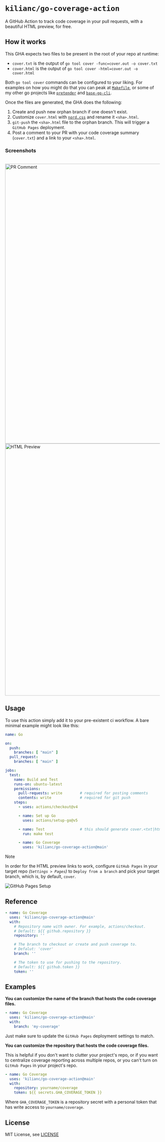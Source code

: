 <!-- markdownlint-disable MD041 MD033 -->
# `kilianc/go-coverage-action`

A GitHub Action to track code coverage in your pull requests, with a beautiful HTML preview, for free.

## How it works

This GHA expects two files to be present in the root of your repo at runtime:

- `cover.txt` is the output of `go tool cover -func=cover.out -o cover.txt`
- `cover.html` is the output of `go tool cover -html=cover.out -o cover.html`

Both `go tool cover` commands can be configured to your liking. For examples on how you might do that you can peak at [`Makefile`](go-test-app/Makefile), or some of my other go projects like [`pretender`](https://github.com/kilianc/pretender/blob/main/Makefile#L44-L57) and [`base-go-cli`](https://github.com/kilianc/base-golang-cli/blob/main/Makefile#L76-L92).

Once the files are generated, the GHA does the following:

1. Create and push new orphan branch if one doesn't exist.
1. Customize `cover.html` with [`nord.css`](assets/nord.css) and rename it `<sha>.html`.
1. `git-push` the `<sha>.html` file to the orphan branch. This will trigger a `GitHub Pages` deployment.
1. Post a comment to your PR with your code coverage summary (`cover.txt`) and a link to your `<sha>.html`.

### Screenshots

<br>
<img width="912" alt="PR Comment" src="https://github.com/kilianc/go-coverage-action/assets/385716/99b01c85-f573-44cb-b554-64e9495aa7d1">
<img width="822" alt="HTML Preview" src="https://github.com/kilianc/go-coverage-action/assets/385716/bb4361f3-34db-4c9d-9970-794d3dded7b9">

## Usage

To use this action simply add it to your pre-existent ci workflow. A bare minimal example might look like this:

```yaml
name: Go

on:
  push:
    branches: [ "main" ]
  pull_request:
    branches: [ "main" ]

jobs:
  test:
    name: Build and Test
    runs-on: ubuntu-latest
    permissions:
      pull-requests: write        # required for posting comments
      contents: write             # required for git push
    steps:
      - uses: actions/checkout@v4

      - name: Set up Go
        uses: actions/setup-go@v5

      - name: Test                # this should generate cover.<txt|html>
        run: make test

      - name: Go Coverage
        uses: 'kilianc/go-coverage-action@main'
```

> [!NOTE]
> In order for the HTML preview links to work, configure `GitHub Pages` in your target repo *(`Settings > Pages`)* to `Deploy from a branch` and pick your target branch, which is, by default, `cover`.
>
> ![GitHub Pages Setup](https://github.com/kilianc/go-coverage-action/assets/385716/a14f4df6-6263-4ae3-8685-e7901a1dbbe2)

## Reference

```yaml
- name: Go Coverage
  uses: 'kilianc/go-coverage-action@main'
  with:
    # Repository name with owner. For example, actions/checkout.
    # Default: ${{ github.repository }}
    repository: ''

    # The branch to checkout or create and push coverage to.
    # Defalut: 'cover'
    branch: ''

    # The token to use for pushing to the repository.
    # Default: ${{ github.token }}
    token: ''
```

## Examples

**You can customize the name of the branch that hosts the code coverage files.**

```yaml
- name: Go Coverage
  uses: 'kilianc/go-coverage-action@main'
  with:
    branch: 'my-coverage'
```

Just make sure to update the `GitHub Pages` deployment settings to match.

**You can customize the repository that hosts the code coverage files.**

This is helpful if you don't want to clutter your project's repo, or if you want to centralize coverage reporting across multiple repos, or you can't turn on `GitHub Pages` in your project's repo.

```yaml
- name: Go Coverage
  uses: 'kilianc/go-coverage-action@main'
  with:
    repository: yourname/coverage
    token: ${{ secrets.GHA_COVERAGE_TOKEN }}
```

Where `GHA_COVERAGE_TOKEN` is a repository secret with a personal token that has write access to `yourname/coverage`.

## License

MIT License, see [LICENSE](./LICENSE.md)
